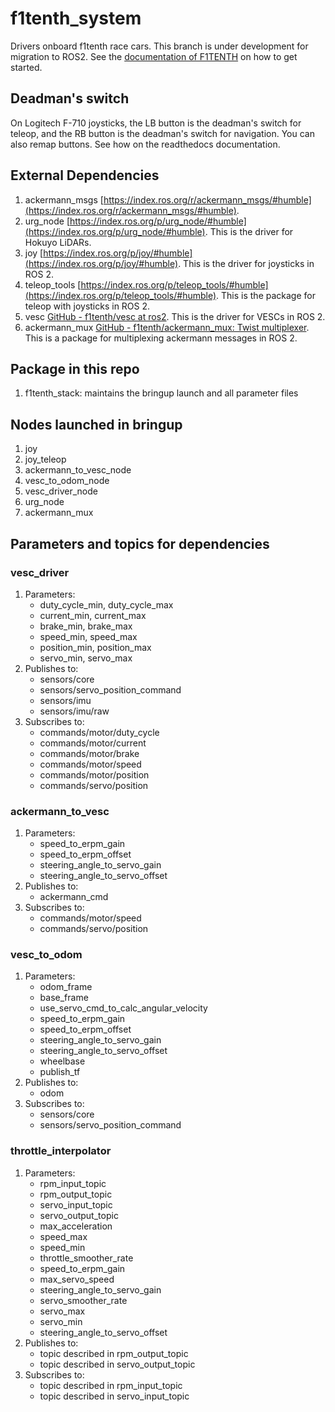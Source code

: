 # f1tenth_system

Drivers onboard f1tenth race cars. This branch is under development for migration to ROS2. See the [documentation of F1TENTH](https://f1tenth.readthedocs.io/en/foxy_test/getting_started/firmware/index.html) on how to get started.

## Deadman's switch
On Logitech F-710 joysticks, the LB button is the deadman's switch for teleop, and the RB button is the deadman's switch for navigation. You can also remap buttons. See how on the readthedocs documentation.

## External Dependencies

1. ackermann_msgs [https://index.ros.org/r/ackermann_msgs/#humble](https://index.ros.org/r/ackermann_msgs/#humble).
2. urg_node [https://index.ros.org/p/urg_node/#humble](https://index.ros.org/p/urg_node/#humble). This is the driver for Hokuyo LiDARs.
3. joy [https://index.ros.org/p/joy/#humble](https://index.ros.org/p/joy/#humble). This is the driver for joysticks in ROS 2.
4. teleop_tools  [https://index.ros.org/p/teleop_tools/#humble](https://index.ros.org/p/teleop_tools/#humble). This is the package for teleop with joysticks in ROS 2.
5. vesc [GitHub - f1tenth/vesc at ros2](https://github.com/f1tenth/vesc/tree/ros2). This is the driver for VESCs in ROS 2.
6. ackermann_mux [GitHub - f1tenth/ackermann_mux: Twist multiplexer](https://github.com/f1tenth/ackermann_mux). This is a package for multiplexing ackermann messages in ROS 2.
<!-- 7. rosbridge_suite [https://index.ros.org/p/rosbridge_suite/#humble-overview](https://index.ros.org/p/rosbridge_suite/#humble-overview) This is a package that allows for websocket connection in ROS 2. -->

## Package in this repo

1. f1tenth_stack: maintains the bringup launch and all parameter files

## Nodes launched in bringup

1. joy
2. joy_teleop
3. ackermann_to_vesc_node
4. vesc_to_odom_node
5. vesc_driver_node
6. urg_node
7. ackermann_mux

## Parameters and topics for dependencies

### vesc_driver

1. Parameters:
   - duty_cycle_min, duty_cycle_max
   - current_min, current_max
   - brake_min, brake_max
   - speed_min, speed_max
   - position_min, position_max
   - servo_min, servo_max
2. Publishes to:
   - sensors/core
   - sensors/servo_position_command
   - sensors/imu
   - sensors/imu/raw
3. Subscribes to:
   - commands/motor/duty_cycle
   - commands/motor/current
   - commands/motor/brake
   - commands/motor/speed
   - commands/motor/position
   - commands/servo/position

### ackermann_to_vesc

1. Parameters:
   - speed_to_erpm_gain
   - speed_to_erpm_offset
   - steering_angle_to_servo_gain
   - steering_angle_to_servo_offset
2. Publishes to:
   - ackermann_cmd
3. Subscribes to:
   - commands/motor/speed
   - commands/servo/position

### vesc_to_odom

1. Parameters:
   - odom_frame
   - base_frame
   - use_servo_cmd_to_calc_angular_velocity
   - speed_to_erpm_gain
   - speed_to_erpm_offset
   - steering_angle_to_servo_gain
   - steering_angle_to_servo_offset
   - wheelbase
   - publish_tf
2. Publishes to:
   - odom
3. Subscribes to:
   - sensors/core
   - sensors/servo_position_command

### throttle_interpolator

1. Parameters:
   - rpm_input_topic
   - rpm_output_topic
   - servo_input_topic
   - servo_output_topic
   - max_acceleration
   - speed_max
   - speed_min
   - throttle_smoother_rate
   - speed_to_erpm_gain
   - max_servo_speed
   - steering_angle_to_servo_gain
   - servo_smoother_rate
   - servo_max
   - servo_min
   - steering_angle_to_servo_offset
2. Publishes to:
   - topic described in rpm_output_topic
   - topic described in servo_output_topic
3. Subscribes to:
   - topic described in rpm_input_topic
   - topic described in servo_input_topic
